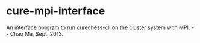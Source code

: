 cure-mpi-interface
==================

An interface program to run curechess-cli on the cluster system with MPI. -- Chao Ma, Sept. 2013.
